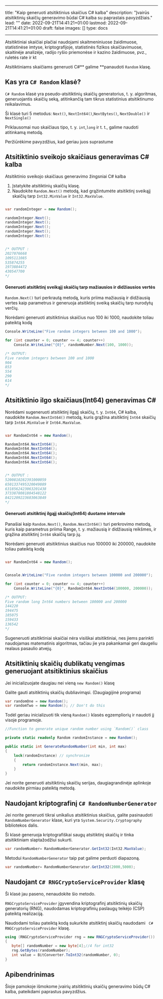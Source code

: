 
---
title: "Kaip generuoti atsitiktinius skaičius C# kalba"
description: "Įvairūs atsitiktinių skaičių generavimo būdai C# kalba su paprastais pavyzdžiais."
lead: ""
date: 2022-09-21T14:41:21+01:00
lastmod: 2022-09-21T14:41:21+01:00
draft: false
images: []
type: docs

---


Atsitiktiniai skaičiai plačiai naudojami skaitmeniniuose žaidimuose, statistinėse imtyse, kriptografijoje, statistinės fizikos skaičiavimuose, skaitinėje analizėje, radijo ryšio priemonėse ir kazino žaidimuose, pvz., ruletės rate ir kt 

Atsitiktiniams skaičiams generuoti C#** galime **panaudoti `Random` klasę.

## Kas yra `C# Random` klasė?

`C# Random` klasė yra pseudo-atsitiktinių skaičių generatorius, t. y. algoritmas, generuojantis skaičių seką, atitinkančią tam tikrus statistinius atsitiktinumo reikalavimus.

Ši klasė turi 5 metodus: `Next()`, `NextInt64()`,`NextBytes()`, `NextDouble()` ir `NextSingle()` 

Priklausomai nuo skaičiaus tipo, t. y. `int`,`long` ir t. t., galime naudoti atitinkamą metodą.

Peržiūrėkime pavyzdžius, kad geriau juos suprastume 

## Atsitiktinio sveikojo skaičiaus generavimas C# kalba 

Atsitiktinio sveikojo skaičiaus generavimo žingsniai C# kalba 

1. Įstatykite atsitiktinių skaičių klasę.
2. Naudokite `Random.Next()` metodą, kad grąžintumėte atsitiktinį sveikąjį skaičių tarp `Int32.MinValue` ir `Int32.MaxValue`.

```csharp

var randomInteger = new Random();

randomInteger.Next();
randomInteger.Next();
randomInteger.Next();
randomInteger.Next();
randomInteger.Next(); 


/* OUTPUT : 
2027076668
1095111085
535874255
1973884472
430547700
*/
```

#### Generuoti atsitiktinį sveikąjį skaičių tarp mažiausios ir didžiausios vertės

`Random.Next()` turi perkrautą metodą, kuris priima mažiausią ir didžiausią vertes kaip parametrus ir generuoja atsitiktinį sveiką skaičių tarp nurodytų verčių.

Norėdami generuoti atsitiktinius skaičius nuo 100 iki 1000, naudokite toliau pateiktą kodą

```csharp
Console.WriteLine("Five random integers between 100 and 1000");

for (int counter = 0; counter <= 4; counter++)
    Console.WriteLine("{0}", randomNumber.Next(100, 1000));

/* OUTPUT:
Five random integers between 100 and 1000
904
853
554
290
614
*/
```

## Atsitiktinio ilgo skaičiaus(Int64) generavimas C# 

Norėdami sugeneruoti atsitiktinį ilgąjį skaičių, t. y. `Int64`, C# kalba, naudokite `Random.NextInt64()` metodą, kuris grąžina atsitiktinį `Int64` skaičių tarp `Int64.MinValue` ir `Int64.MaxValue`.

```csharp

var RandomInt64 = new Random();

RandomInt64.NextInt64();
RandomInt64.NextInt64();
RandomInt64.NextInt64();
RandomInt64.NextInt64();
RandomInt64.NextInt64(); 


/* OUTPUT : 
5200810282391000059
6501337495320049889
6318562423063201438
3733878081804548122
8421209223603063849
*/
```

#### Generuoti atsitiktinį ilgąjį skaičių(Int64) duotame intervale

Panašiai kaip `Random.Next()`, `Random.NextInt64()` turi perkrovimo metodą, kuris kaip parametrus priima Range, t. y. mažiausią ir didžiausią reikšmes, ir grąžina atsitiktinį `Int64` skaičių tarp jų.

Norėdami generuoti atsitiktinius skaičius nuo 100000 iki 200000, naudokite toliau pateiktą kodą

```csharp

var RandomInt64 = new Random();


Console.WriteLine("Five random integers between 100000 and 200000");

for (int counter = 0; counter <= 4; counter++)
    Console.WriteLine("{0}", RandomInt64.NextInt64(100000, 200000));

/* OUTPUT:
Five random long Int64 numbers between 100000 and 200000
144220
194475
185075
159433
136542
*/
```

Sugeneruoti atsitiktiniai skaičiai nėra visiškai atsitiktiniai, nes jiems parinkti naudojamas matematinis algoritmas, tačiau jie yra pakankamai geri daugeliu realaus pasaulio atvejų.

## Atsitiktinių skaičių dublikatų vengimas generuojant atsitiktinius skaičius

Jei inicializuojate daugiau nei vieną `new Random()` klasę 

Galite gauti atsitiktinių skaičių dubliavimąsi. (Daugiagijinė programa)

```csharp
var randomOne = new Random();
var randomTwo = new Random(); // Don't do this
```

Todėl geriau inicializuoti tik vieną `Random()` klasės egzempliorių ir naudoti jį visoje programoje.

```csharp
//Function to generate unique random number using `Random()` class

private static readonly Random randomInstance = new Random();

public static int GenerateRandomNumber(int min, int max)
{
    lock(randomInstance) // synchronize
    {
        return randomInstance.Next(min, max);
    }
}
```
Jei norite generuoti atsitiktinių skaičių serijas, daugiagrandinėje aplinkoje naudokite pirmiau pateiktą metodą.

## Naudojant kriptografinį `C# RandomNumberGenerator`

Jei norite generuoti tikrai unikalius atsitiktinius skaičius, galite pasinaudoti `RandomNumberGenerator` klase, kuri yra `System.Security.Cryptography` bibliotekos dalis.

Ši klasė generuoja kriptografiškai saugų atsitiktinį skaičių ir tinka atsitiktiniam slaptažodžiui sukurti.

```csharp
var randomNumber= RandomNumberGenerator.GetInt32(Int32.MaxValue);

```

Metodui `RandomNumberGenerator` taip pat galime perduoti diapazoną.

```csharp
var randomNumber= RandomNumberGenerator.GetInt32(2000,5000);

```

## Naudojant `C# RNGCryptoServiceProvider` klasę

Ši klasė jau paseno, nenaudokite šio metodo.

`RNGCryptoServiceProvider` įgyvendina kriptografinį atsitiktinių skaičių generatorių (RNG), naudodamas kriptografinių paslaugų teikėjo (CSP) pateiktą realizaciją.

Naudodami toliau pateiktą kodą sukurkite atsitiktinį skaičių naudodami ` C# RNGCryptoServiceProvider` klasę.

```csharp
using (RNGCryptoServiceProvider rng = new RNGCryptoServiceProvider())
{
   byte[] randomNumber = new byte[4];//4 for int32
   rng.GetBytes(randomNumber);
   int value = BitConverter.ToInt32(randomNumber, 0);
}
```

## Apibendrinimas

Šioje pamokoje išmokome įvairių atsitiktinių skaičių generavimo būdų C# kalba, pateikdami paprastus pavyzdžius.

















